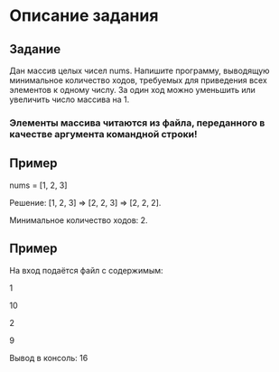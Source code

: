 # Описание задания
## Задание
Дан массив целых чисел nums. Напишите программу, выводящую минимальное количество ходов, требуемых для приведения всех элементов к одному числу. За один ход можно уменьшить или увеличить число массива на 1.
### Элементы массива читаются из файла, переданного в качестве аргумента командной строки!
## Пример
nums = [1, 2, 3]

Решение: 
[1, 2, 3] => [2, 2, 3] => [2, 2, 2].

Минимальное количество ходов: 2.
## Пример
На вход подаётся файл с содержимым:

1

10

2

9

Вывод в консоль: 16
